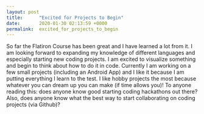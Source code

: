 ```yaml
---
layout: post
title:      "Excited for Projects to Begin"
date:       2020-01-30 02:13:59 +0000
permalink:  excited_for_projects_to_begin
---
```



So far the Flatiron Course has been great and I have learned a lot from it. I am looking forward to expanding my knowledge of different languages and especially starting new coding projects. I am excited to visualize something and begin to think about how to do it in code. Currently I am working on a few small projects (including an Android App) and I like it because I am putting everything I learn to the test. I like hobby projects the most because whatever you can dream up you can make (if time allows you)! To anyone reading this: does anyone know good starting coding hackathons out there? Also, does anyone know what the best way to start collaborating on coding projects (via Github)? 
